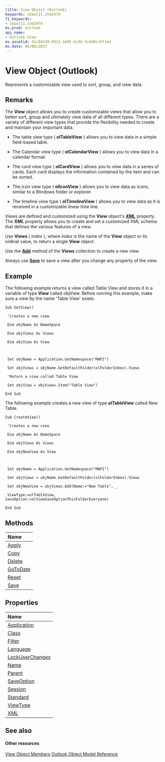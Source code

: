 ```yaml
---
title: View Object (Outlook)
keywords: vbaol11.chm2479
f1_keywords:
- vbaol11.chm2479
ms.prod: outlook
api_name:
- Outlook.View
ms.assetid: 41c8d149-9912-1685-4c8b-3c849cc6f1ed
ms.date: 06/08/2017
---
```



# View Object (Outlook)

Represents a customizable view used to sort, group, and view data.


## Remarks

The  **View** object allows you to create customizable views that allow you to better sort, group and ultimately view data of all different types. There are a variety of different view types that provide the flexibility needed to create and maintain your important data.


- The table view type ( **olTableView** ) allows you to view data in a simple field-based table.
    
- The Calendar view type ( **olCalendarView** ) allows you to view data in a calendar format.
    
- The card view type ( **olCardView** ) allows you to view data in a series of cards. Each card displays the information contained by the item and can be sorted.
    
- The icon view type ( **olIconView** ) allows you to view data as icons, similar to a Windows folder or explorer.
    
- The timeline view type ( **olTimelineView** ) allows you to view data as it is received in a customizable linear time line.
    
Views are defined and customized using the  **View** object's **[XML](http://msdn.microsoft.com/library/a933daaa-370f-2ed3-0a59-86f766a1f2c8%28Office.15%29.aspx)** property. The **XML** property allows you to create and set a customized XML schema that defines the various features of a view.

Use  **Views** ( _index_ ), where _index_ is the name of the **View** object or its ordinal value, to return a single **View** object.

Use the  **[Add](http://msdn.microsoft.com/library/8005ca2e-8b28-1286-74d1-448f2a168c65%28Office.15%29.aspx)** method of the **Views** collection to create a new view.

Always use  **[Save](http://msdn.microsoft.com/library/effc4046-2e9c-3898-e37f-c4de817ddde7%28Office.15%29.aspx)** to save a view after you change any property of the view.


## Example

The following example returns a view called Table View and stores it in a variable of type  **View** called objView. Before running this example, make sure a view by the name 'Table View' exists.


```
Sub GetView() 
 
 'Creates a new view 
 
 Dim objName As NameSpace 
 
 Dim objViews As Views 
 
 Dim objView As View 
 
 
 
 Set objName = Application.GetNamespace("MAPI") 
 
 Set objViews = objName.GetDefaultFolder(olFolderInbox).Views 
 
 'Return a view called Table View 
 
 Set objView = objViews.Item("Table View") 
 
End Sub
```

The following example creates a new view of type  **olTableView** called New Table.




```
Sub CreateView() 
 
 'Creates a new view 
 
 Dim objName As NameSpace 
 
 Dim objViews As Views 
 
 Dim objNewView As View 
 
 
 
 Set objName = Application.GetNamespace("MAPI") 
 
 Set objViews = objName.GetDefaultFolder(olFolderInbox).Views 
 
 Set objNewView = objViews.Add(Name:="New Table", _ 
 
 ViewType:=olTableView, SaveOption:=olViewSaveOptionThisFolderEveryone) 
 
End Sub
```


## Methods



|**Name**|
|:-----|
|[Apply](http://msdn.microsoft.com/library/b121d1ce-24b7-4ace-8369-42e5c7becd0a%28Office.15%29.aspx)|
|[Copy](http://msdn.microsoft.com/library/dfa82ef6-94f1-5c7d-eea5-600f992992d3%28Office.15%29.aspx)|
|[Delete](http://msdn.microsoft.com/library/6d332021-6e93-7665-2a5b-526c927621de%28Office.15%29.aspx)|
|[GoToDate](http://msdn.microsoft.com/library/5ad66fcc-fcdf-9a48-a8e1-669dd294967b%28Office.15%29.aspx)|
|[Reset](http://msdn.microsoft.com/library/fb909688-309d-0a70-0b67-0f1793f6a27d%28Office.15%29.aspx)|
|[Save](http://msdn.microsoft.com/library/effc4046-2e9c-3898-e37f-c4de817ddde7%28Office.15%29.aspx)|

## Properties



|**Name**|
|:-----|
|[Application](http://msdn.microsoft.com/library/84fdf8a6-891f-133f-e587-f6d2ced35304%28Office.15%29.aspx)|
|[Class](http://msdn.microsoft.com/library/416a79d6-bca6-30ae-b119-cba355a1bb77%28Office.15%29.aspx)|
|[Filter](http://msdn.microsoft.com/library/9a4b4b27-d543-df82-3058-e0a6ad2f51a1%28Office.15%29.aspx)|
|[Language](http://msdn.microsoft.com/library/caa2eb1b-26e3-e8da-c0d8-118d9ba654dc%28Office.15%29.aspx)|
|[LockUserChanges](http://msdn.microsoft.com/library/f4347b6f-b00d-6508-09e3-35cf98da26b1%28Office.15%29.aspx)|
|[Name](http://msdn.microsoft.com/library/77071683-8f06-7d4a-96ad-5888bea53104%28Office.15%29.aspx)|
|[Parent](http://msdn.microsoft.com/library/96260360-b686-f60a-442e-38eeaaa1d429%28Office.15%29.aspx)|
|[SaveOption](http://msdn.microsoft.com/library/d7990708-5eb4-1b11-944e-127793bdb5b1%28Office.15%29.aspx)|
|[Session](http://msdn.microsoft.com/library/32c6c27e-2351-c10c-47cd-bcca06d25660%28Office.15%29.aspx)|
|[Standard](http://msdn.microsoft.com/library/99fc4067-29e6-8597-09e7-057d2533b022%28Office.15%29.aspx)|
|[ViewType](http://msdn.microsoft.com/library/db44b9ec-cb55-c9f4-d621-32d2f46598dd%28Office.15%29.aspx)|
|[XML](http://msdn.microsoft.com/library/a933daaa-370f-2ed3-0a59-86f766a1f2c8%28Office.15%29.aspx)|

## See also


#### Other resources


[View Object Members](http://msdn.microsoft.com/library/ed3196c6-e779-64f7-db1d-e2fd22bb4688%28Office.15%29.aspx)
[Outlook Object Model Reference](http://msdn.microsoft.com/library/73221b13-d8d8-99b8-3394-b95dbbfd5ddc%28Office.15%29.aspx)
